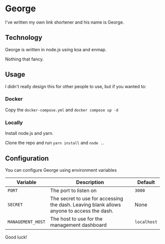 # George
I've written my own link shortener and his name is George.

## Technology
George is written in node.js using koa and enmap.

Nothing that fancy.

## Usage
I didn't really design this for other people to use, but if you wanted to:

### Docker
Copy the `docker-compose.yml` and `docker compose up -d`

### Locally
Install node.js and yarn.

Clone the repo and run `yarn install` and `node .`.

## Configuration
You can configure George using environment variables

| Variable          | Description                                                                               | Default     |
|-------------------|-------------------------------------------------------------------------------------------|-------------|
| `PORT`            | The port to listen on                                                                     | `3000`      |
| `SECRET`          | The secret to use for accessing the dash. Leaving blank allows anyone to access the dash. | None        |
| `MANAGEMENT_HOST` | The host to use for the management dashboard                                              | `localhost` |

Good luck!